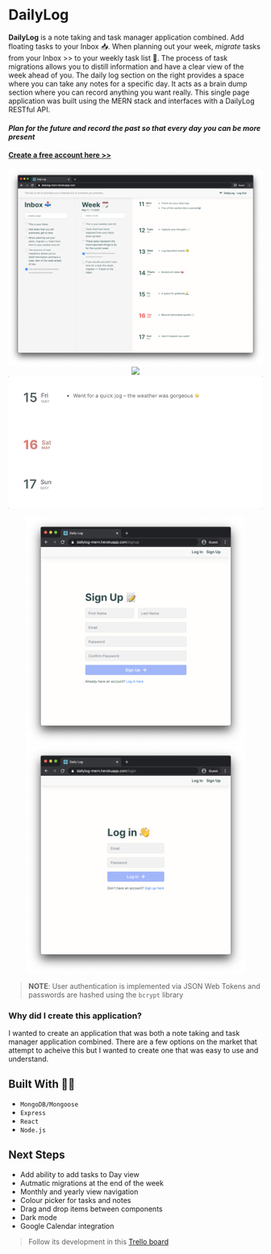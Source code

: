 # DailyLog

**DailyLog** is a note taking and task manager application combined. Add floating tasks to your Inbox 📥. When planning out your week, *migrate* tasks from your Inbox >> to your weekly task list 📅. The process of task migrations allows you to distill information and have a clear view of the week ahead of you. The daily log section on the right provides a space where you can take any notes for a specific day. It acts as a brain dump section where you can record anything you want really. This single page application was built using the MERN stack and interfaces with a DailyLog RESTful API.

#### *Plan for the future and record the past so that every day you can be more present*

#### [Create a free account here >>](https://dailylog-mern.herokuapp.com/signup)

<p align="center">
  <img src="public/screenshots/home-tutorial.png"/>
  <img src="public/screenshots/migration-demo.gif"/>
  <img src="public/screenshots/notes-demo.gif"/>
</p>
<p float="left" align="center">
  <img src="public/screenshots/signup.png" width="433"/>
  <img src="public/screenshots/login.png" width="433"/>
</p>

> **NOTE**: User authentication is implemented via JSON Web Tokens and passwords are hashed using the `bcrypt` library

### Why did I create this application?

I wanted to create an application that was both a note taking and task manager application combined. There are a few options on the market that attempt to acheive this but I wanted to create one that was easy to use and understand.

## Built With 👨‍💻

* `MongoDB/Mongoose`
* `Express`
* `React`
* `Node.js`

## Next Steps
* Add ability to add tasks to Day view
* Autmatic migrations at the end of the week
* Monthly and yearly view navigation
* Colour picker for tasks and notes
* Drag and drop items between components
* Dark mode
* Google Calendar integration

> Follow its development in this [Trello board](https://trello.com/b/ARvGWWjJ)
